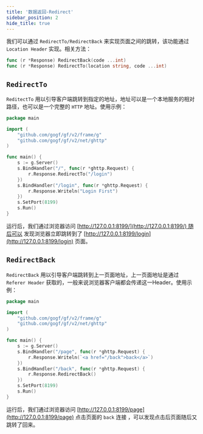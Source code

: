 ```yaml
---
title: '数据返回-Redirect'
sidebar_position: 2
hide_title: true
---
```


我们可以通过 `RedirectTo/RedirectBack` 来实现页面之间的跳转，该功能通过 `Location Header` 实现。相关方法：

```go
func (r *Response) RedirectBack(code ...int)
func (r *Response) RedirectTo(location string, code ...int)
```

## `RedirectTo`

`ReditectTo` 用以引导客户端跳转到指定的地址，地址可以是一个本地服务的相对路径，也可以是一个完整的 `HTTP` 地址。使用示例：

```go
package main

import (
    "github.com/gogf/gf/v2/frame/g"
    "github.com/gogf/gf/v2/net/ghttp"
)

func main() {
    s := g.Server()
    s.BindHandler("/", func(r *ghttp.Request) {
        r.Response.RedirectTo("/login")
    })
    s.BindHandler("/login", func(r *ghttp.Request) {
        r.Response.Writeln("Login First")
    })
    s.SetPort(8199)
    s.Run()
}
```

运行后，我们通过浏览器访问 [http://127.0.0.1:8199/](http://127.0.0.1:8199/) 随后可以 发现浏览器立即跳转到了 [http://127.0.0.1:8199/login](http://127.0.0.1:8199/login) 页面。

## `RedirectBack`

`RedirectBack` 用以引导客户端跳转到上一页面地址，上一页面地址是通过 `Referer Header` 获取的，一般来说浏览器客户端都会传递这一Header。使用示例：

```go
package main

import (
    "github.com/gogf/gf/v2/frame/g"
    "github.com/gogf/gf/v2/net/ghttp"
)

func main() {
    s := g.Server()
    s.BindHandler("/page", func(r *ghttp.Request) {
        r.Response.Writeln(`<a href="/back">back</a>`)
    })
    s.BindHandler("/back", func(r *ghttp.Request) {
        r.Response.RedirectBack()
    })
    s.SetPort(8199)
    s.Run()
}
```

运行后，我们通过浏览器访问 [http://127.0.0.1:8199/page](http://127.0.0.1:8199/page) 点击页面的 `back` 连接 ，可以发现点击后页面随后又跳转了回来。